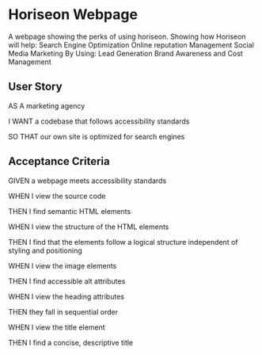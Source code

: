 # Horiseon Webpage
A webpage showing the perks of using horiseon.
Showing how Horiseon will help:
    Search Engine Optimization
    Online reputation Management
    Social Media Marketing
        By Using:
        Lead Generation
        Brand Awareness
        and Cost Management

        
## User Story
AS A marketing agency

I WANT a codebase that follows accessibility standards

SO THAT our own site is optimized for search engines



## Acceptance Criteria
GIVEN a webpage meets accessibility standards

WHEN I view the source code

THEN I find semantic HTML elements

WHEN I view the structure of the HTML elements

THEN I find that the elements follow a logical structure independent of styling and positioning

WHEN I view the image elements

THEN I find accessible alt attributes

WHEN I view the heading attributes

THEN they fall in sequential order

WHEN I view the title element

THEN I find a concise, descriptive title
